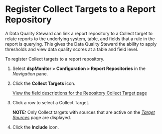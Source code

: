 # Register Collect Targets to a Report Repository

A Data Quality Steward can link a report repository to a Collect target
to relate reports to the underlying system, table, and fields that a
rule in the report is querying. This gives the Data Quality Steward the
ability to apply thresholds and view data quality scores at a table and
field level.

To register Collect targets to a report repository.

1.  Select **dspMonitor \> Configuration \> Report Repositories** in the
    *Navigation* pane.

2.  Click the **Collect Targets** icon.
    
    [View the field descriptions for the Repository Collect Target
    page](../Page_Desc/Repository_Collect_Target.htm)

3.  Click a row to select a Collect Target.
    
    **NOTE:** Only Collect targets with sources that are active on the
    *[Target
    Sources](../../../Platform/Collect/Page_Desc/Target_Sources_H_Collect.htm)*
    page are displayed.

4.  Click the **Include** icon.
